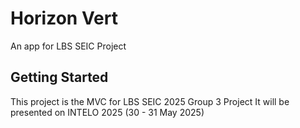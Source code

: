 # Horizon Vert

An app for LBS SEIC Project

## Getting Started

This project is the MVC for LBS SEIC 2025 Group 3 Project
It will be presented on INTELO 2025 (30 - 31 May 2025)